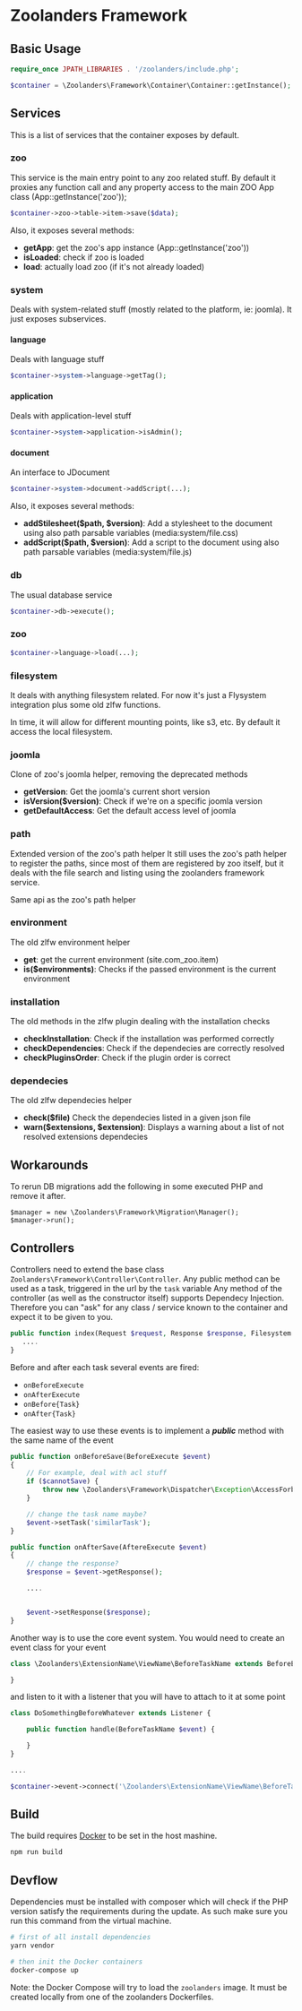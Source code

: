 # Zoolanders Framework

## Basic Usage

```php
require_once JPATH_LIBRARIES . '/zoolanders/include.php';

$container = \Zoolanders\Framework\Container\Container::getInstance();
```

## Services

This is a list of services that the container exposes by default.

### zoo

This service is the main entry point to any zoo related stuff.
By default it proxies any function call and any property access to the main ZOO App class (App::getInstance('zoo'));

```php
$container->zoo->table->item->save($data);
```

Also, it exposes several methods:

- **getApp**: get the zoo's app instance (App::getInstance('zoo'))
- **isLoaded**: check if zoo is loaded
- **load**: actually load zoo (if it's not already loaded)

### system

Deals with system-related stuff (mostly related to the platform, ie: joomla).
It just exposes subservices.

#### language
Deals with language stuff

```php
$container->system->language->getTag();
```

#### application
Deals with application-level stuff

```php
$container->system->application->isAdmin();
```

#### document
An interface to JDocument

```php
$container->system->document->addScript(...);
```

Also, it exposes several methods:

- **addStilesheet($path, $version)**: Add a stylesheet to the document using also path parsable variables (media:system/file.css)
- **addScript($path, $version)**: Add a script to the document using also path parsable variables (media:system/file.js)

### db

The usual database service

```php
$container->db->execute();
```

### zoo
```php
$container->language->load(...);
```

### filesystem

It deals with anything filesystem related. For now it's just a Flysystem integration
plus some old zlfw functions.

In time, it will allow for different mounting points, like s3, etc.
By default it access the local filesystem.

### joomla

Clone of zoo's joomla helper, removing the deprecated methods

- **getVersion**: Get the joomla's current short version
- **isVersion($version)**: Check if we're on a specific joomla version
- **getDefaultAccess**: Get the default access level of joomla

### path

Extended version of the zoo's path helper
It still uses the zoo's path helper to register the paths, since most of them
are registered by zoo itself, but it deals with the file search and listing
using the zoolanders framework service.

Same api as the zoo's path helper

### environment

The old zlfw environment helper

- **get**: get the current environment (site.com_zoo.item)
- **is($environments)**: Checks if the passed environment is the current environment

### installation

The old methods in the zlfw plugin dealing with the installation checks

- **checkInstallation**: Check if the installation was performed correctly
- **checkDependencies**: Check if the dependecies are correctly resolved
- **checkPluginsOrder**: Check if the plugin order is correct

### dependecies

The old zlfw dependecies helper

- **check($file)** Check the dependecies listed in a given json file
- **warn($extensions, $extension)**: Displays a warning about a list of not resolved extensions dependecies

## Workarounds

To rerun DB migrations add the following in some executed PHP and remove it after.

```
$manager = new \Zoolanders\Framework\Migration\Manager();
$manager->run();
```

## Controllers

Controllers need to extend the base class `Zoolanders\Framework\Controller\Controller`.
Any public method can be used as a task, triggered in the url by the `task` variable
Any method of the controller (as well as the constructor itself) supports Dependecy Injection.
Therefore you can "ask" for any class / service known to the container and expect it to be given to you.

```php
public function index(Request $request, Response $response, Filesystem $filesystem) {
   ....
}
```

Before and after each task several events are fired:
- `onBeforeExecute`
- `onAfterExecute`
- `onBefore{Task}`
- `onAfter{Task}`

The easiest way to use these events is to implement a ***public*** method with the same name of the event

```php
public function onBeforeSave(BeforeExecute $event)
{
    // For example, deal with acl stuff
    if ($cannotSave) {
        throw new \Zoolanders\Framework\Dispatcher\Exception\AccessForbidden();
    }

    // change the task name maybe?
    $event->setTask('similarTask');
}

public function onAfterSave(AftereExecute $event)
{
    // change the response?
    $response = $event->getResponse();

    ....


    $event->setResponse($response);
}
```

Another way is to use the core event system. You would need to create an event class for your event
```php
class \Zoolanders\ExtensionName\ViewName\BeforeTaskName extends BeforeExecute {

}
```

and listen to it with a listener that you will have to attach to it at some point

```php
class DoSomethingBeforeWhatever extends Listener {

    public function handle(BeforeTaskName $event) {

    }
}

....

$container->event->connect('\Zoolanders\ExtensionName\ViewName\BeforeTaskName', 'DoSomethingBeforeWhatever@handle');
```

## Build

The build requires [Docker](https://www.docker.com/) to be set in the host mashine.

```sh
npm run build
```

## Devflow

Dependencies must be installed with composer which will check if the PHP version satisfy the requirements during the update. As such make sure you run this command from the virtual machine.

```sh
# first of all install dependencies
yarn vendor

# then init the Docker containers
docker-compose up
```

Note: the Docker Compose will try to load the `zoolanders` image. It must be created locally from one of the zoolanders Dockerfiles.
